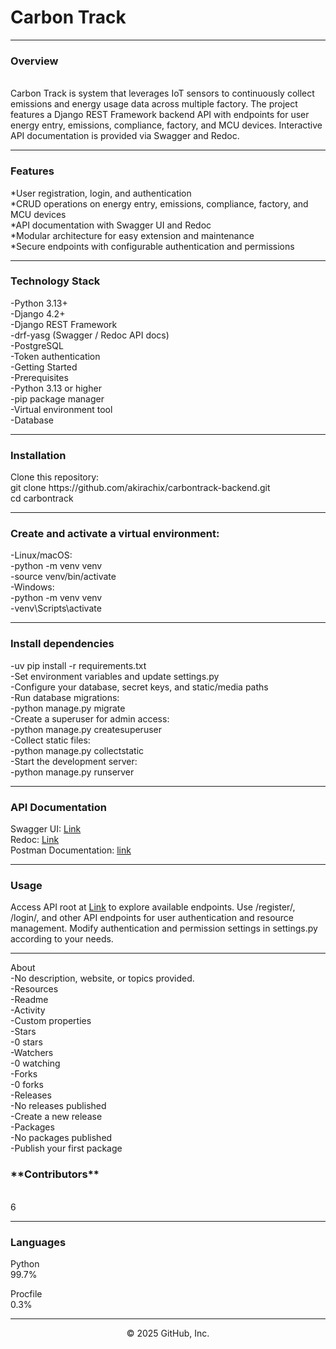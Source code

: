 
<h1>
  Carbon Track
</h1>


---
<h3>
Overview<br>
</h3>
<br>
Carbon Track is system that leverages IoT sensors to continuously collect emissions and energy usage data across multiple factory. The project features a Django REST Framework backend API with endpoints for user energy entry, emissions, compliance, factory, and MCU devices. Interactive API documentation is provided via Swagger and Redoc.

---
<h3>
 Features   <br>
</h3>
*User registration, login, and authentication <br>
*CRUD operations on energy entry, emissions, compliance, factory, and MCU devices <br>
*API documentation with Swagger UI and Redoc <br>
*Modular architecture for easy extension and maintenance <br>
*Secure endpoints with configurable authentication and permissions <br>

---
<h3>
 Technology Stack <br>
</h3>
<lu>
-Python 3.13+ <br>
-Django 4.2+ <br>
-Django REST Framework <br>
-drf-yasg (Swagger / Redoc API docs) <br>
-PostgreSQL <br>
-Token authentication <br>
-Getting Started <br>
-Prerequisites <br>
-Python 3.13 or higher <br>
-pip package manager <br>
-Virtual environment tool <br>
-Database <br>

---
<h3>
 Installation<br>
</h3>
Clone this repository: <br>
git clone https://github.com/akirachix/carbontrack-backend.git <br>
cd carbontrack <br>

---
<h3>
  Create and activate a virtual environment: <br>
</h3>
-Linux/macOS: <br>
-python -m venv venv <br>
-source venv/bin/activate <br>
-Windows: <br>
-python -m venv venv <br>
-venv\Scripts\activate <br>

---
<h3>
  Install dependencies <br>
</h3>
-uv pip install -r requirements.txt <br>
-Set environment variables and update settings.py <br>
-Configure your database, secret keys, and static/media paths <br>
-Run database migrations: <br>
-python manage.py migrate <br>
-Create a superuser for admin access: <br>
-python manage.py createsuperuser <br>
-Collect static files: <br>
-python manage.py collectstatic <br>
-Start the development server: <br>
-python manage.py runserver <br>

---
<h3>
  API Documentation<br>
</h3>

Swagger UI: [Link](https://carbon-track-680e7cff8d27.herokuapp.com/api/schema/swagger-ui/) <br>
Redoc: [Link](https://carbon-track-680e7cff8d27.herokuapp.com/api/schema/redoc/) <br>
Postman Documentation: [link](https://documenter.getpostman.com/view/45609889/2sB3HooJrj)

---
<h3>
  Usage <br>
</h3>

Access API root at [Link](https://carbon-track-680e7cff8d27.herokuapp.com/api/) to explore available endpoints.
Use /register/, /login/, and other API endpoints for user authentication and resource management.
Modify authentication and permission settings in settings.py according to your needs.

---

About <br>
-No description, website, or topics provided. <br>
-Resources<br>
-Readme<br>
-Activity <br>
-Custom properties <br>
-Stars <br>
-0 stars <br>
-Watchers <br>
-0 watching <br>
-Forks <br>
-0 forks <br>
-Releases <br>
-No releases published <br>
-Create a new release <br>
-Packages <br>
-No packages published <br>
-Publish your first package <br>
<h3>
**Contributors**</h3>
<br>
 6

---
<h3>
 Languages <br>
</h3>
Python <br>
99.7% <br>

Procfile <br>
0.3% <br>


---

<p align="center">
 © 2025 GitHub, Inc.
</p>
